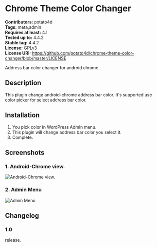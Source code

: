 # Chrome Theme Color Changer #
**Contributors:** potato4d  
**Tags:** meta,admin  
**Requires at least:** 4.1  
**Tested up to:** 4.4.2  
**Stable tag:** 4.4.2  
**License:** GPLv3  
**License URI:** https://github.com/potato4d/chrome-theme-color-changer/blob/master/LICENSE  

Address bar color changer for android chrome.

## Description ##

This plugin change android-chrome address bar color.
It\'s supported use color picker for select address bar color.

## Installation ##

1. You pick color in WordPress Admin menu.
2. This plugin will change address bar color you select it.
3. Complete.

## Screenshots ##

### 1. Android-Chrome view. ###
![Android-Chrome view.](http://s.wordpress.org/extend/plugins/chrome-theme-color-changer/screenshot-1.png)

### 2. Admin Menu ###
![Admin Menu](http://s.wordpress.org/extend/plugins/chrome-theme-color-changer/screenshot-2.png)


## Changelog ##

### 1.0 ###
release.

